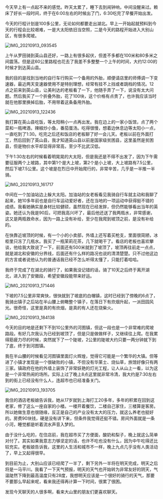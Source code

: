 今天早上有一点起不来的感觉。昨天太累了，睡下去到闹钟响，中间没醒来过。赖床了好长一段时间，终于在6:00左右的时候出了门，6:30吃完了早餐开始出发。

今天的行程计划是100多公里，无论如何都要走出湖北。早上一开始起就预料到今天的行程会比较艰难，一是大太阳依旧当空照，二是今天的路程开始进入大别山区，有很多爬坡。

![IMG_20210913_093545](https://ridemypic.oss-cn-chengdu.aliyuncs.com/rideimg/IMG_20210913_093545.jpg "大太阳，没有一丝云")

上午从罗田骑到英山县还好，一路上有很多起伏，但差不多都在100米和80多米之间震荡。但是这60公里路程也花去了我差不多整整一个上午的时间，大约12:00的时候才到达英山县。

我的目的是找到当地的自行车行购买一个备用的外胎，顺便请店里的师傅调一下变速器，最近两天变速器使用不是特别理想，经常有挂不上挡或者跳档的情况。12点之前来到英山县，让美利达的老板看了一下，他随手弄了一下，说没有太大问题。然后我买了一个折叠外胎，花了100块，这个价格有点贵了，也许我应该当时就在他那里换掉后胎，不用带着这条备用外胎。

![IMG_20210913_122436](https://ridemypic.oss-cn-chengdu.aliyuncs.com/rideimg/IMG_20210913_122436.jpg)

我打算在英山县吃饭，等太阳稍小一点再出发。我在边上的一家小饭馆，点了两个菜和一瓶啤酒，辣椒炒小鱼，番茄蛋汤。吃得很慢，想着边休息边等太阳小一点，一直吃到了1:30。吃完之后还和饭店的老板聊了好一会儿天。老板以前在外面打工，然后回到了英山县，我才知道英山县以前是国家级贫困县，这里虽然是贫困县，但是物价水平却显得非常高，至少不比武汉低。

下午1:30左右的时候看着明晃晃的大太阳，但是我还是不得不出发了，因为下午需要征服两个上坡路，其中第1个是大上坡，第2个是小上坡，大上坡路有7.5公里，然后下坡7.5公里。这个坡是在烈日中开始爬行的，非常辛苦，几乎是一半推一半骑。

![IMG_20210913_161717](https://ridemypic.oss-cn-chengdu.aliyuncs.com/rideimg/IMG_20210913_161717.jpg)

中间在一个加油站边上躲大太阳。加油站的女老板看见我骑自行车就主动和我聊了起来，她10多年前也是自行车运动爱好者，还在当地的一项运动中获得挺不错的成绩。我看她确实是身材比较健硕，虽然现在已经发胖，但仍然能够看出当年的英姿。她还认为我是90后，可把我高兴坏了，最后他还送了我两瓶水，非常感谢，这又是两瓶救命水，因为一路上没有补给，至少在我爬到坡顶之前，是没有补给的。

在快靠近坡顶的时候，有一个小的小卖部，外墙上还写着买枪支，里面很简陋，冰柜里只冻了几瓶水。我买了一瓶茉莉花茶，几下就喝干了。看店的老板也喜欢攀谈，他给我大致说了一下，前面还有500米就到了坡顶了，坡顶再往前走一点点，就是湖北和安徽的分界线，后面还有什么样的路况也说的清清楚楚。只不过他这边的方言或者说他认为的普通话我已经不怎么听得太懂了，只能打着哈哈。

我终于完成了在湖北的骑行了，如果我没记错的话，骑了10天之后终于离开湖北，进入到了安徽段，希望安徽段能带来好运。

![IMG_20210913_171446](https://ridemypic.oss-cn-chengdu.aliyuncs.com/rideimg/IMG_20210913_171446.jpg)

下坡的7.5公里非常爽快，很快就到了坡底的白帽镇，这时已经到了傍晚的6点了，我骑出镇子之后站在半山腰上俯瞰整个镇子，在落日下有炊烟升起，一派田园风光。很奇怪，这里是真的有炊烟，是真的有人还在烧柴火。

![IMG_20210913_184138](https://ridemypic.oss-cn-chengdu.aliyuncs.com/rideimg/IMG_20210913_184138.jpg)

今天的目的地是还剩下不到10公里外的河图镇，但这一段也是一个非常难的爬坡路段。有好几次我认为已经到坡顶了，但是只是做做样子，又继续往上爬。在我累得筋疲力尽的时候，突然就下了一个陡坡，2公里的陡坡大约只要一两分钟就下到了底，终于到河图镇。

我在半山腰的时候看见河图镇里面灯火辉煌，觉得它可能是一个繁华的大镇。但等进了小镇才发现是一个很破败的小镇，不但没有华莱士、烧仙草，旅馆好像只有两三家。镇政府在他的外墙上装饰了非常妖艳的灯光工程，让人从山上一看，以为这是一个非常热闹的场所。实际上过了晚上8点这里就非常冷清，我大约是7:30左右到的街上已经没有什么人，连超市也已经准备关门。

![IMG_20210913_193705](https://ridemypic.oss-cn-chengdu.aliyuncs.com/rideimg/IMG_20210913_193705.jpg)

我住的酒店老板娘告诉我，她从17岁就到上海打工20多年，多年的积累在回到这老家，修了这么一座自家的小楼。一楼开着餐饮，二楼自己家住，三楼算是客房。所以她做生意也很随缘，反正是自己的产业没有太大的压力，就这么养老也挺好的。房费90块钱，硬是没有讲下来，但条件我觉得还挺不错。房间外面就是一条小河，睡觉都是听着流水声音入梦的。

由于没什么吃的，在住店前，我在超市买了方便面，酸奶和梨子，晚上就这么简单对付了。其实如果我意志力够坚定的话，也许不吃也没有什么，因为中午吃得还比较充实。老板娘告诉我，这里的人生活和城市不一样，晚上九点几乎没有人类活动了，早上又起得很早。

到目前为止，大别山应该已经爬了一半了，剩下另外一半将在明天完成，明天之后将是一马平川。我看了一下天气预报，明天的天气也开始转为非常友好的阴天，气温陡然下降到最高温度只有28度，我想明天应该是一个很好的骑行的天气，那要不要那么早起来呢，看来我还得再计算一下时间，很累了很困。

发现今天聊天的人很多啊，看来大山里的朋友们更喜欢聊天。
